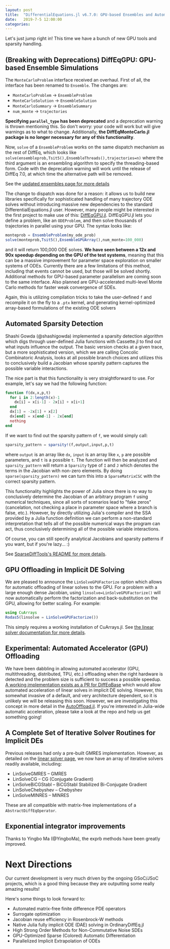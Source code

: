 ```yaml
---
layout: post
title:  "DifferentialEquations.jl v6.7.0: GPU-based Ensembles and Automatic Sparsity"
date:   2019-7-5 12:00:00
categories:
---
```


Let's just jump right in! This time we have a bunch of new GPU tools and
sparsity handling.

## (Breaking with Deprecations) DiffEqGPU: GPU-based Ensemble Simulations

The `MonteCarloProblem` interface received an overhaul. First of all, the
interface has been renamed to `Ensemble`. The changes are:

- `MonteCarloProblem` -> `EnsembleProblem`
- `MonteCarloSolution` -> `EnsembleSolution`
- `MonteCarloSummary` -> `EnsembleSummary`
- `num_monte` -> `trajectories`

**Specifying `parallel_type` has been deprecated** and a deprecation warning is
thrown mentioning this. So don't worry: your code will work but will give
warnings as to what to change. Additionally, **the DiffEqMonteCarlo.jl package
is no longer necessary for any of this functionality**.

Now, `solve` of a `EnsembleProblem` works on the same dispatch mechanism as the
rest of DiffEq, which looks like `solve(ensembleprob,Tsit5(),EnsembleThreads(),trajectories=n)`
where the third argument is an ensembling algorithm to specify the
threading-based form.  Code with the deprecation warning will work until the
release of DiffEq 7.0, at which time the alternative path will be removed.

See the [updated ensembles page for more details](http://docs.juliadiffeq.org/latest/features/ensemble.html)

The change to dispatch was done for a reason: it allows us to build new libraries
specifically for sophisticated handling of many trajectory ODE solves without
introducing massive new dependencies to the standard DifferentialEquations.jl
user. However, many people might be interested in the first project to make
use of this: [DiffEqGPU.jl](https://github.com/JuliaDiffEq/DiffEqGPU.jl).
DiffEqGPU.jl lets you define a problem, like an `ODEProblem`, and then solve
thousands of trajectories in parallel using your GPU. The syntax looks like:

```julia
monteprob = EnsembleProblem(my_ode_prob)
solve(monteprob,Tsit5(),EnsembleGPUArray(),num_monte=100_000)
```

and it will return 100,000 ODE solves. **We have seen between a 12x and 90x speedup
depending on the GPU of the test systems**, meaning that this can be a massive
improvement for parameter space exploration on smaller systems of ODEs.
Currently there are a few limitations of this method, including that events
cannot be used, but those will be solved shortly. Additional methods for
GPU-based parameter parallelism are coming soon to the same interface. Also
planned are GPU-accelerated multi-level Monte Carlo methods for faster weak
convergence of SDEs.

Again, this is utilizing compilation tricks to take the user-defined `f`
and recompile it on the fly to a `.ptx` kernel, and generating kernel-optimized
array-based formulations of the existing ODE solvers

## Automated Sparsity Detection

Shashi Gowda (@shashigowda) implemented a sparsity detection algorithm which
digs through user-defined Julia functions with Cassette.jl to find out what
inputs influence the output. The basic version checks at a given trace, but
a more sophisticated version, which we are calling Concolic Combinatoric Analysis,
looks at all possible branch choices and utilizes this to conclusively build a
Jacobian whose sparsity pattern captures the possible variable interactions.

The nice part is that this functionality is very straightforward to use.
For example, let's say we had the following function:

```julia
function f(dx,x,p,t)
  for i in 2:length(x)-1
    dx[i] = x[i-1] - 2x[i] + x[i+1]
  end
  dx[1] = -2x[1] + x[2]
  dx[end] = x[end-1] - 2x[end]
  nothing
end
```

If we want to find out the sparsity pattern of `f`, we would simply call:

```julia
sparsity_pattern = sparsity!(f,output,input,p,t)
```

where `output` is an array like `dx`, `input` is an array like `x`, `p`
are possible parameters, and `t` is a possible `t`. The function will then
be analyzed and `sparsity_pattern` will return a `Sparsity` type of `I` and `J`
which denotes the terms in the Jacobian with non-zero elements. By doing
`sparse(sparsity_pattern)` we can turn this into a `SparseMatrixCSC` with the
correct sparsity pattern.

This functionality highlights the power of Julia since there is no way to
conclusively determine the Jacobian of an arbitrary program `f` using numerical
techniques, since all sorts of scenarios lead to "fake zeros" (cancelation,
not checking a place in parameter space where a branch is false, etc.). However,
by directly utilizing Julia's compiler and the SSA provided by a Julia function
definition we can perform a non-standard interpretation that tells all of the
possible numerical ways the program can act, thus conclusively determining
all of the possible variable interactions.

Of course, you can still specify analytical Jacobians and sparsity patterns
if you want, but if you're lazy... :)

See [SparseDiffTools's README for more details](https://github.com/JuliaDiffEq/SparseDiffTools.jl).

## GPU Offloading in Implicit DE Solving

We are pleased to announce the `LinSolveGPUFactorize` option which allows for
automatic offloading of linear solves to the GPU. For a problem with a large
enough dense Jacobian, using `linsolve=LinSolveGPUFactorize()` will now
automatically perform the factorization and back-substitution on the GPU,
allowing for better scaling. For example:

```julia
using CuArrays
Rodas5(linsolve = LinSolveGPUFactorize())
```

This simply requires a working installation of CuArrays.jl. See
[the linear solver documentation for more details](http://docs.juliadiffeq.org/latest/features/linear_nonlinear.html).

## Experimental: Automated Accelerator (GPU) Offloading

We have been dabbling in allowing automated accelerator (GPU, multithreading,
distributed, TPU, etc.) offloading when the right hardware is detected and the
problem size is sufficient to success a possible speedup.
[A working implementation exists as a PR for DiffEqBase](https://github.com/JuliaDiffEq/DiffEqBase.jl/pull/273)
which would allow automated acceleration of linear solves in implicit DE solving.
However, this somewhat invasive of a default, and very architecture dependent,
so it is unlikely we will be releasing this soon. However, we are investigating
this concept in more detail in the [AutoOffload.jl](https://github.com/JuliaDiffEq/AutoOffload.jl). If you're interested in Julia-wide automatic acceleration,
please take a look at the repo and help us get something going!

## A Complete Set of Iterative Solver Routines for Implicit DEs

Previous releases had only a pre-built GMRES implementation. However, as
detailed on the [linear solver page](http://docs.juliadiffeq.org/latest/features/linear_nonlinear.html#IterativeSolvers.jl-Based-Methods-1),
we now have an array of iterative solvers readily available, including:

- LinSolveGMRES – GMRES
- LinSolveCG – CG (Conjugate Gradient)
- LinSolveBiCGStabl – BiCGStabl Stabilized Bi-Conjugate Gradient
- LinSolveChebyshev – Chebyshev
- LinSolveMINRES – MINRES

These are all compatible with matrix-free implementations of a
`AbstractDiffEqOperator`.

## Exponential integrator improvements

Thanks to Yingbo Ma (@YingboMa), the exprb methods have been greatly improved.

# Next Directions

Our current development is very much driven by the ongoing GSoC/JSoC projects,
which is a good thing because they are outputting some really amazing results!

Here's some things to look forward to:

- Automated matrix-free finite difference PDE operators
- Surrogate optimization
- Jacobian reuse efficiency in Rosenbrock-W methods
- Native Julia fully implicit ODE (DAE) solving in OrdinaryDiffEq.jl
- High Strong Order Methods for Non-Commutative Noise SDEs
- GPU-Optimized Sparse (Colored) Automatic Differentiation
- Parallelized Implicit Extrapolation of ODEs
